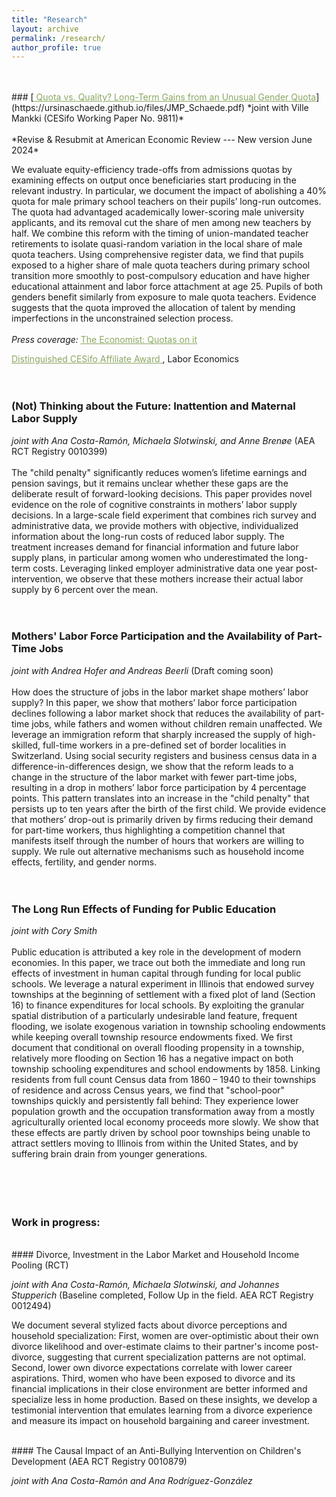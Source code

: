 ```yaml
---
title: "Research"
layout: archive
permalink: /research/
author_profile: true
---
```


<br />
<br />
<!-- ###  [Quota vs. Quality? Long-Term Gains from an Unusual Gender Quota (Job Market Paper)](https://ursinaschaede.github.io/files/JMP_Schaede.pdf) -->
### [<span style="color:#8AA761; text-decoration: underline"> Quota vs. Quality? Long-Term Gains from an Unusual Gender Quota</span>](https://ursinaschaede.github.io/files/JMP_Schaede.pdf)
*joint with Ville Mankki (CESifo Working Paper No. 9811)*
<br />
<br />
*Revise & Resubmit at American Economic Review --- New version June 2024*  

We evaluate equity-efficiency trade-offs from admissions quotas by examining effects on output once beneficiaries start producing in the relevant industry. In particular, we document the impact of abolishing a 40% quota for male primary school teachers on their pupils’ long-run outcomes. The quota had advantaged academically lower-scoring male university applicants, and its removal cut the share of men among new teachers by half. We combine this reform with the timing of union-mandated teacher retirements to isolate quasi-random variation in the local share of male quota teachers. Using comprehensive register data, we find that pupils exposed to a higher share of male quota teachers during primary school transition more smoothly to post-compulsory education and have higher educational attainment and labor force attachment at age 25. Pupils of both genders benefit similarly from exposure to male quota teachers. Evidence suggests that the quota improved the allocation of talent by mending imperfections in the unconstrained selection process.
<br />
<br />
*Press coverage:*  [<span style="color:#8AA761; text-decoration: underline"> The Economist: Quotas on it </span>](https://ursinaschaede.github.io/files/economist_coverage.pdf)

[<span style="color:#8AA761; text-decoration: underline"> Distinguished CESifo Affiliate Award </span>](https://www.cesifo.org/en/research-network-area/labor-economics), Labor Economics
<br />
<br />
<br />
### (Not) Thinking about the Future: Inattention and Maternal Labor Supply

*joint with Ana Costa-Ramón, Michaela Slotwinski, and Anne Brenøe*
(AEA RCT Registry 0010399)
<br />
<br />
The "child penalty" significantly reduces women’s lifetime earnings and pension savings, but it remains unclear whether these gaps are the deliberate result of forward-looking decisions. This paper provides novel evidence on the role of cognitive constraints in mothers’ labor supply decisions. In a large-scale field experiment that combines rich survey and administrative data, we provide mothers with objective, individualized information about the long-run costs of reduced labor supply. The treatment increases demand for financial information and future labor supply plans, in particular among women who underestimated the long-term costs. Leveraging linked employer administrative data one year post-intervention, we observe that these mothers increase their actual labor supply by 6 percent over the mean.
<br />
<br />
<br />


### Mothers' Labor Force Participation and the Availability of Part-Time Jobs 

*joint with Andrea Hofer and Andreas Beerli*
(Draft coming soon)
<br />
<br />
How does the structure of jobs in the labor market shape mothers’ labor supply? In this paper, we show that mothers’ labor force participation declines following a labor market shock that reduces the availability of part-time jobs, while fathers and women without children remain unaffected. We leverage an immigration reform that sharply increased the supply of high-skilled, full-time workers in a pre-defined set of border localities in Switzerland. Using social security registers and business census data in a difference-in-differences design, we show that the reform leads to a change in the structure of the labor market with fewer part-time jobs, resulting in a drop in mothers’ labor force participation by 4 percentage points. This pattern translates into an increase in the "child penalty" that persists up to ten years after the birth of the first child. We provide evidence that mothers’ drop-out is primarily driven by firms reducing their demand for part-time workers, thus highlighting a competition channel that manifests itself through the number of hours that workers are willing to supply. We rule out alternative mechanisms such as household income effects, fertility, and gender norms. 
<br />
<br />
<br />


<!---### Inattention and Labor Force Participation

*joint with Anne Brenøe, Ana Costa-Ramón and Michaela Slotwinski*
(Baseline and Follow Up I completed. AEA RCT Registry 0010399)
<br />
<br />
<br />
-->

### The Long Run Effects of Funding for Public Education
<!--[<span style="color:#8AA761; text-decoration: underline"> Slides here </span>](https://ursinaschaede.github.io/files/Slides_Landgrants_Schaede.pdf)-->
*joint with Cory Smith*
<br />
<br />
Public education is attributed a key role in the development of modern economies. In this paper, we trace out both the immediate and long run effects of investment in human capital through funding for local public schools. We leverage a natural experiment in Illinois that endowed survey townships at the beginning of settlement with a fixed plot of land (Section 16) to finance expenditures for local schools. By exploiting the granular spatial distribution of a particularly undesirable land feature, frequent flooding, we isolate exogenous variation in township schooling endowments while keeping overall township resource endowments fixed. We first document that conditional on overall flooding propensity in a township, relatively more flooding on Section 16 has a negative impact on both township schooling expenditures and school endowments by 1858. Linking residents from full count Census data from 1860 – 1940 to their townships of residence and across Census years, we find that "school-poor" townships quickly and persistently fall behind: They experience lower population growth and the occupation transformation away from a mostly agriculturally oriented local economy proceeds more slowly. We show that these effects are partly driven by school poor townships being unable to attract settlers moving to Illinois from within the United States, and by suffering brain drain from younger generations.
<br />
<br />
<br />
<br />
<br />
### Work in progress:
<br />
#### Divorce, Investment in the Labor Market and Household Income Pooling (RCT) 

*joint with Ana Costa-Ramón, Michaela Slotwinski, and Johannes Stupperich* (Baseline completed, Follow Up in the field. AEA RCT Registry 0012494)

We document several stylized facts about divorce perceptions and household specialization: First, women are over-optimistic about their own divorce likelihood and over-estimate claims to their partner's income post-divorce, suggesting that current specialization patterns are not optimal. Second, lower own divorce expectations correlate with lower career aspirations. Third, women who have been exposed to divorce and its financial implications in their close environment are better informed and specialize less in home production. Based on these insights, we develop a testimonial intervention that emulates learning from a divorce experience and measure its impact on household bargaining and career investment. 

<br />
#### The Causal Impact of an Anti-Bullying Intervention on Children's Development  (AEA RCT Registry 0010879)  

*joint with Ana Costa-Ramón and Ana Rodríguez-González* 






<!-- ### [<span style="color:#16A085; text-decoration: underline"> Quota vs. Quality? Long Run Impacts of a Gender Quota (Job Market Paper)</span>](https://ursinaschaede.github.io/files/JMP_Schaede.pdf) -->

<!-- [normal link](https://www.google.com/)
<a href="https://www.google.com/" style="color: black; text-decoration: underline;text-decoration-style: dotted;">custom link</a> -->
